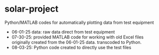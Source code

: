 # solar-project
Python/MATLAB codes for automatically plotting data from test equipment

- 06-01-25 data: raw data direct from test equipment
- 07-30-25: provided MATLAB code for working with old Excel files originally created from the 06-01-25 data. transcoded to Python.
- 08-03-25: Python code created to directly use the test files
